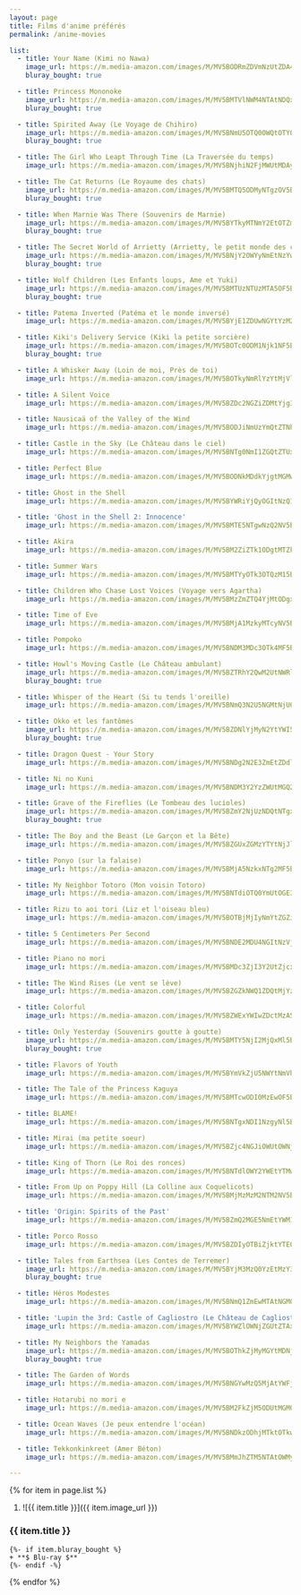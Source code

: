 ```yaml
---
layout: page
title: Films d'anime préférés
permalink: /anime-movies

list:
  - title: Your Name (Kimi no Nawa)
    image_url: https://m.media-amazon.com/images/M/MV5BODRmZDVmNzUtZDA4ZC00NjhkLWI2M2UtN2M0ZDIzNDcxYThjL2ltYWdlXkEyXkFqcGdeQXVyNTk0MzMzODA@._V1_UX1000_.jpg
    bluray_bought: true

  - title: Princess Mononoke
    image_url: https://m.media-amazon.com/images/M/MV5BMTVlNWM4NTAtNDQxYi00YWU5LWIwM2MtZmVjYWFmODZiODE5XkEyXkFqcGdeQXVyNjU0OTQ0OTY@._V1_UX1000_.jpg
    bluray_bought: true

  - title: Spirited Away (Le Voyage de Chihiro)
    image_url: https://m.media-amazon.com/images/M/MV5BNmU5OTQ0OWQtOTY0OS00Yjg4LWE1NDYtNDRhYWMxYWY4OTMwXkEyXkFqcGdeQXVyNjU0OTQ0OTY@._V1_UX1000_.jpg
    bluray_bought: true

  - title: The Girl Who Leapt Through Time (La Traversée du temps)
    image_url: https://m.media-amazon.com/images/M/MV5BNjhiN2FjMWUtMDAyMi00ODJkLWE3MDgtODJlYTA1NDk5M2MyXkEyXkFqcGdeQXVyMTMxODk2OTU@._V1_UX1000_.jpg

  - title: The Cat Returns (Le Royaume des chats)
    image_url: https://m.media-amazon.com/images/M/MV5BMTQ5ODMyNTgzOV5BMl5BanBnXkFtZTcwNDM4ODAyNw@@._V1_UX1000_.jpg
    bluray_bought: true

  - title: When Marnie Was There (Souvenirs de Marnie)
    image_url: https://m.media-amazon.com/images/M/MV5BYTkyMTNmY2EtOTZmYi00YWU4LTgxN2UtZWU0NTI0OGFkMWRjXkEyXkFqcGdeQXVyMzg2MzE2OTE@._V1_UX1000_.jpg
    bluray_bought: true

  - title: The Secret World of Arrietty (Arrietty, le petit monde des chapardeurs)
    image_url: https://m.media-amazon.com/images/M/MV5BNjY2OWYyNmEtNzYwMy00OGU4LWI4YzgtMWZjZDUwYWZlYjA3XkEyXkFqcGdeQXVyODU2MDg1NzU@._V1_UX1000_.jpg
    bluray_bought: true

  - title: Wolf Children (Les Enfants loups, Ame et Yuki)
    image_url: https://m.media-amazon.com/images/M/MV5BMTUzNTUzMTA5OF5BMl5BanBnXkFtZTgwOTg0ODc1MTE@._V1_UX1000_.jpg
    bluray_bought: true

  - title: Patema Inverted (Patéma et le monde inversé)
    image_url: https://m.media-amazon.com/images/M/MV5BYjE1ZDUwNGYtYzM2Ni00NzhiLWFjOTAtMDM4ZDRiNzM5NTkxXkEyXkFqcGdeQXVyMjQ1NjEyNzE@._V1_UX1000_.jpg

  - title: Kiki's Delivery Service (Kiki la petite sorcière)
    image_url: https://m.media-amazon.com/images/M/MV5BOTc0ODM1Njk1NF5BMl5BanBnXkFtZTcwMDI5OTEyNw@@._V1_UX1000_.jpg
    bluray_bought: true

  - title: A Whisker Away (Loin de moi, Près de toi)
    image_url: https://m.media-amazon.com/images/M/MV5BOTkyNmRlYzYtMjVlOC00ZjJjLWE2YzgtMmM5Mjg3MmIyMmU3XkEyXkFqcGdeQXVyODc0OTEyNDU@._V1_UX1000_.jpg

  - title: A Silent Voice
    image_url: https://m.media-amazon.com/images/M/MV5BZDc2NGZiZDMtYjg3Ni00ZDhkLThlYWEtMzQwMDBlZDQzOWQ2XkEyXkFqcGdeQXVyNjc3OTE4Nzk@._V1_UX1000_.jpg

  - title: Nausicaä of the Valley of the Wind
    image_url: https://m.media-amazon.com/images/M/MV5BODJiNmUzYmQtZTNhNS00NjY0LThmYjMtOTliOTM1NTdkYzY1XkEyXkFqcGdeQXVyNjU0OTQ0OTY@._V1_UX1000_.jpg

  - title: Castle in the Sky (Le Château dans le ciel)
    image_url: https://m.media-amazon.com/images/M/MV5BNTg0NmI1ZGQtZTUxNC00NTgxLThjMDUtZmRlYmEzM2MwOWYwXkEyXkFqcGdeQXVyMzM4MjM0Nzg@._V1_UX1000_.jpg

  - title: Perfect Blue
    image_url: https://m.media-amazon.com/images/M/MV5BODNkMDdkYjgtMGMwNy00OGRkLWJjYTUtMjMwMWE1N2E2ZTc0XkEyXkFqcGdeQXVyNjUxMDQ0MTg@._V1_UX1000_.jpg

  - title: Ghost in the Shell
    image_url: https://m.media-amazon.com/images/M/MV5BYWRiYjQyOGItNzQ1Mi00MGI1LWE3NjItNTg1ZDQwNjUwNDM2XkEyXkFqcGdeQXVyNTAyODkwOQ@@._V1_UX1000_.jpg

  - title: 'Ghost in the Shell 2: Innocence'
    image_url: https://m.media-amazon.com/images/M/MV5BMTE5NTgwNzQ2NV5BMl5BanBnXkFtZTYwOTM4MTY3._V1_UX1000_.jpg

  - title: Akira
    image_url: https://m.media-amazon.com/images/M/MV5BM2ZiZTk1ODgtMTZkNS00NTYxLWIxZTUtNWExZGYwZTRjODViXkEyXkFqcGdeQXVyMTE2MzA3MDM@._V1_UX1000_.jpg

  - title: Summer Wars
    image_url: https://m.media-amazon.com/images/M/MV5BMTYyOTk3OTQzM15BMl5BanBnXkFtZTcwMjU4NDYyNA@@._V1_UX1000_.jpg

  - title: Children Who Chase Lost Voices (Voyage vers Agartha)
    image_url: https://m.media-amazon.com/images/M/MV5BMzZmZTQ4YjMtODgxYS00NDBlLTgyYWYtNWFkNjVhZGUyODRlL2ltYWdlXkEyXkFqcGdeQXVyNTAyODkwOQ@@._V1_UX1000_.jpg

  - title: Time of Eve
    image_url: https://m.media-amazon.com/images/M/MV5BMjA1MzkyMTcyNV5BMl5BanBnXkFtZTcwNzA3MDk2OA@@._V1_UX1000_.jpg

  - title: Pompoko
    image_url: https://m.media-amazon.com/images/M/MV5BNDM3MDc3OTk4MF5BMl5BanBnXkFtZTcwMzQ2ODIyNw@@._V1_UX1000_.jpg

  - title: Howl's Moving Castle (Le Château ambulant)
    image_url: https://m.media-amazon.com/images/M/MV5BZTRhY2QwM2UtNWRlNy00ZWQwLTg3MjktZThmNjQ3NTdjN2IxXkEyXkFqcGdeQXVyMzg2MzE2OTE@._V1_UX1000_.jpg
    bluray_bought: true

  - title: Whisper of the Heart (Si tu tends l'oreille)
    image_url: https://m.media-amazon.com/images/M/MV5BNmQ3N2U5NGMtNjU0MS00YTQzLWE1ZDctZDU5M2M5NTNjOGRmXkEyXkFqcGdeQXVyNTAyODkwOQ@@._V1_UX1000_.jpg

  - title: Okko et les fantômes
    image_url: https://m.media-amazon.com/images/M/MV5BZDNlYjMyN2YtYWI5OC00MTY0LTgxZWQtZDAwZWFjNzhlOGVjXkEyXkFqcGdeQXVyNjYxNzY5MjE@._V1_UX1000_.jpg
    bluray_bought: true

  - title: Dragon Quest - Your Story
    image_url: https://m.media-amazon.com/images/M/MV5BNDg2N2E3ZmEtZDdlNS00MmZiLTkzMTEtOTczYWZlMTg5MDJlXkEyXkFqcGdeQXVyMTAyNzc0MDkz._V1_UX1000_.jpg

  - title: Ni no Kuni
    image_url: https://m.media-amazon.com/images/M/MV5BNDM3Y2YzZWUtMGQ2Yy00NDQ0LThmMjEtMWE3Mjc4YzcwODZhXkEyXkFqcGdeQXVyNjc3MjQzNTI@._V1_UX1000_.jpg

  - title: Grave of the Fireflies (Le Tombeau des lucioles)
    image_url: https://m.media-amazon.com/images/M/MV5BZmY2NjUzNDQtNTgxNC00M2Q4LTljOWQtMjNjNDBjNWUxNmJlXkEyXkFqcGdeQXVyNTA4NzY1MzY@._V1_UX1000_.jpg
    bluray_bought: true

  - title: The Boy and the Beast (Le Garçon et la Bête)
    image_url: https://m.media-amazon.com/images/M/MV5BZGUxZGMzYTYtNjJlMS00OGQ5LTg5YjItN2JjM2Y2NjQzMzdkL2ltYWdlXkEyXkFqcGdeQXVyNTAyODkwOQ@@._V1_UX1000_.jpg

  - title: Ponyo (sur la falaise)
    image_url: https://m.media-amazon.com/images/M/MV5BMjA5NzkxNTg2MF5BMl5BanBnXkFtZTcwMTA3MjU1Mg@@._V1_UX1000_.jpg

  - title: My Neighbor Totoro (Mon voisin Totoro)
    image_url: https://m.media-amazon.com/images/M/MV5BNTdiOTQ0YmUtOGE3YS00NDg5LWI3YTEtNDAxZmE0MzRmZWM5L2ltYWdlXkEyXkFqcGdeQXVyNTAyODkwOQ@@._V1_UX1000_.jpg

  - title: Rizu to aoi tori (Liz et l'oiseau bleu)
    image_url: https://m.media-amazon.com/images/M/MV5BOTBjMjIyNmYtZGZiZi00ZGMzLTliZWUtYzU1MGM4OTFkZGMxXkEyXkFqcGdeQXVyMTk2MDc1MjQ@._V1_UX1000_.jpg

  - title: 5 Centimeters Per Second
    image_url: https://m.media-amazon.com/images/M/MV5BNDE2MDU4NGItNzVjMC00MjY1LWExNTEtOWQ5ZTgyMzJmMzc2XkEyXkFqcGdeQXVyMTMxODk2OTU@._V1_UX1000_.jpg

  - title: Piano no mori
    image_url: https://m.media-amazon.com/images/M/MV5BMDc3ZjI3Y2UtZjcxNC00NDA0LTgwOTQtZjEwYmIzZTk1MTM5XkEyXkFqcGdeQXVyMzA3NDI5NTQ@._V1_UX1000_.jpg

  - title: The Wind Rises (Le vent se lève)
    image_url: https://m.media-amazon.com/images/M/MV5BZGZkNWQ1ZDQtMjYzNy00NmYxLWEwMDEtNjY2Y2U2ZWEyOGQ5L2ltYWdlXkEyXkFqcGdeQXVyNTAyODkwOQ@@._V1_UX1000_.jpg

  - title: Colorful
    image_url: https://m.media-amazon.com/images/M/MV5BZWExYWIwZDctMzA5YS00ZDNiLTk1MDgtMzA4YjZhMDMwYmYwXkEyXkFqcGdeQXVyMjIxNDMzMTg@._V1_UX1000_.jpg

  - title: Only Yesterday (Souvenirs goutte à goutte)
    image_url: https://m.media-amazon.com/images/M/MV5BMTY5NjI2MjQxMl5BMl5BanBnXkFtZTgwMDA2MzM2NzE@._V1_UX1000_.jpg
    bluray_bought: true

  - title: Flavors of Youth
    image_url: https://m.media-amazon.com/images/M/MV5BYmVkZjU5NWYtNmVhNC00Y2FjLWFiZGUtZGRlMzk3M2YzYmI5XkEyXkFqcGdeQXVyMTk2MDc1MjQ@._V1_UX1000_.jpg

  - title: The Tale of the Princess Kaguya
    image_url: https://m.media-amazon.com/images/M/MV5BMTcwODI0MzEwOF5BMl5BanBnXkFtZTgwNjkyNTEwMTE@._V1_UX1000_.jpg

  - title: BLAME!
    image_url: https://m.media-amazon.com/images/M/MV5BNTgxNDI1NzgyNl5BMl5BanBnXkFtZTgwMTgzNTIzMjI@._V1_UX1000_.jpg

  - title: Mirai (ma petite soeur)
    image_url: https://m.media-amazon.com/images/M/MV5BZjc4NGJiOWUtOWNjOS00M2QzLWFlMmMtMTU3ODMzNWU5ODk4XkEyXkFqcGdeQXVyMTMxODk2OTU@._V1_UX1000_.jpg

  - title: King of Thorn (Le Roi des ronces)
    image_url: https://m.media-amazon.com/images/M/MV5BNTdlOWY2YWEtYTMwYS00MGI0LWJlMzctZGY3YzY3NWUxOTkxXkEyXkFqcGdeQXVyOTExODQ3OQ@@._V1_UX1000_.jpg

  - title: From Up on Poppy Hill (La Colline aux Coquelicots)
    image_url: https://m.media-amazon.com/images/M/MV5BMjMzMzM2NTM2NV5BMl5BanBnXkFtZTcwNTk4OTYwOQ@@._V1_UX1000_.jpg

  - title: 'Origin: Spirits of the Past'
    image_url: https://m.media-amazon.com/images/M/MV5BZmQ2MGE5NmEtYWM1OS00ZDc3LWJlNTMtNGU3YTQ1NDVlNDdiXkEyXkFqcGdeQXVyODU2MDg1NzU@._V1_UX1000_.jpg

  - title: Porco Rosso
    image_url: https://m.media-amazon.com/images/M/MV5BZDIyOTBiZjktYTE0NS00ZGE2LWEzM2YtMzM0MWI2YzIzMGM2L2ltYWdlXkEyXkFqcGdeQXVyNTAyODkwOQ@@._V1_UX1000_.jpg

  - title: Tales from Earthsea (Les Contes de Terremer)
    image_url: https://m.media-amazon.com/images/M/MV5BYjM3MzQ0YzEtMzY3My00YjhlLThjYWQtNjY5ZTYwYWRkNjhjL2ltYWdlXkEyXkFqcGdeQXVyNTAyODkwOQ@@._V1_UX1000_.jpg
    bluray_bought: true

  - title: Héros Modestes
    image_url: https://m.media-amazon.com/images/M/MV5BNmQ1ZmEwMTAtNGM0NS00OTcxLTk5MmMtYjEwNmIyOTg1MzkzXkEyXkFqcGdeQXVyNTQ5NzQ2NjQ@._V1_UX1000_.jpg

  - title: 'Lupin the 3rd: Castle of Cagliostro (Le Château de Cagliostro)'
    image_url: https://m.media-amazon.com/images/M/MV5BYWZlOWNjZGUtZTAxMi00MWIxLTlkYTUtYmE5ZWNjMWRlMTA3XkEyXkFqcGdeQXVyNTc5OTMwOTQ@._V1_UX1000_.jpg

  - title: My Neighbors the Yamadas
    image_url: https://m.media-amazon.com/images/M/MV5BOThkZjMyMGYtMDNjNy00NjcwLTk1NmEtZmQwYTliMmM4YjBhXkEyXkFqcGdeQXVyMzM4NjcxOTc@._V1_UX1000_.jpg
    bluray_bought: true

  - title: The Garden of Words
    image_url: https://m.media-amazon.com/images/M/MV5BNGYwMzQ5MjAtYWFjMy00ZTc1LTlkODQtM2Q5YzYzOWVkYTdhXkEyXkFqcGdeQXVyNjY1OTY4MTk@._V1_UX1000_.jpg

  - title: Hotarubi no mori e
    image_url: https://m.media-amazon.com/images/M/MV5BM2FkZjM5ODUtMGM0OC00ZTk2LWFjZDYtNmIzMGRhZWY0MjExXkEyXkFqcGdeQXVyNDgyODgxNjE@._V1_UX1000_.jpg

  - title: Ocean Waves (Je peux entendre l'océan)
    image_url: https://m.media-amazon.com/images/M/MV5BNDkzODhjMTktOTkwZS00MGQ3LTg4MGUtMDA5NWI2Y2ZiMzhjXkEyXkFqcGdeQXVyMTMxODk2OTU@._V1_UX1000_.jpg

  - title: Tekkonkinkreet (Amer Béton)
    image_url: https://m.media-amazon.com/images/M/MV5BMmJhZTM5NTAtOWMyOS00MDczLThkMjMtMGU0ZjdiODhlMGFlXkEyXkFqcGdeQXVyMzQ4NDEyNzM@._V1_UX1000_.jpg

---
```


{% for item in page.list %}
1. ![{{ item.title }}]({{ item.image_url }})
### {{ item.title }}
    {%- if item.bluray_bought %}
    + **$ Blu-ray $**
    {%- endif -%}
{% endfor %}
